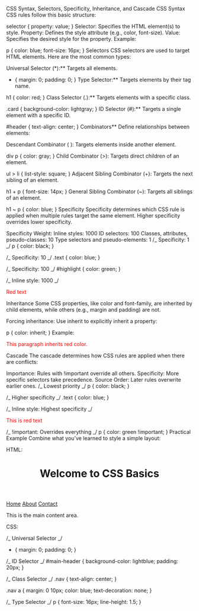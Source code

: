 CSS Syntax, Selectors, Specificity, Inheritance, and Cascade
CSS Syntax
CSS rules follow this basic structure:

selector {
property: value;
}
Selector: Specifies the HTML element(s) to style.
Property: Defines the style attribute (e.g., color, font-size).
Value: Specifies the desired style for the property.
Example:

p {
color: blue;
font-size: 16px;
}
Selectors
CSS selectors are used to target HTML elements. Here are the most common types:

Universal Selector (\*):\*\*
Targets all elements.

- {
  margin: 0;
  padding: 0;
  }
  Type Selector:\*\*
  Targets elements by their tag name.

h1 {
color: red;
}
Class Selector (.):\*\*
Targets elements with a specific class.

.card {
background-color: lightgray;
}
ID Selector (#):\*\*
Targets a single element with a specific ID.

#header {
text-align: center;
}
Combinators\*\*
Define relationships between elements:

Descendant Combinator ( ):
Targets elements inside another element.

div p {
color: gray;
}
Child Combinator (>):
Targets direct children of an element.

ul > li {
list-style: square;
}
Adjacent Sibling Combinator (+):
Targets the next sibling of an element.

h1 + p {
font-size: 14px;
}
General Sibling Combinator (~):
Targets all siblings of an element.

h1 ~ p {
color: blue;
}
Specificity
Specificity determines which CSS rule is applied when multiple rules target the same element. Higher specificity overrides lower specificity.

Specificity Weight:
Inline styles: 1000
ID selectors: 100
Classes, attributes, pseudo-classes: 10
Type selectors and pseudo-elements: 1
/_ Specificity: 1 _/
p {
color: black;
}

/_ Specificity: 10 _/
.text {
color: blue;
}

/_ Specificity: 100 _/
#highlight {
color: green;
}

/_ Inline style: 1000 _/

<p style="color: red;">Red text</p>
Inheritance
Some CSS properties, like color and font-family, are inherited by child elements, while others (e.g., margin and padding) are not.

Forcing inheritance:
Use inherit to explicitly inherit a property:

p {
color: inherit;
}
Example:

<div style="color: red;">
  <p>This paragraph inherits red color.</p>
</div>
Cascade
The cascade determines how CSS rules are applied when there are conflicts:

Importance: Rules with !important override all others.
Specificity: More specific selectors take precedence.
Source Order: Later rules overwrite earlier ones.
/_ Lowest priority _/
p {
color: black;
}

/_ Higher specificity _/
.text {
color: blue;
}

/_ Inline style: Highest specificity _/

<p style="color: red;">This is red text</p>

/_ !important: Overrides everything _/
p {
color: green !important;
}
Practical Example
Combine what you’ve learned to style a simple layout:

HTML:

<!DOCTYPE html>
<html lang="en">
<head>
  <meta charset="UTF-8">
  <meta name="viewport" content="width=device-width, initial-scale=1.0">
  <title>CSS Fundamentals</title>
  <link rel="stylesheet" href="styles.css">
</head>
<body>
  <header id="main-header" class="header">
    <h1>Welcome to CSS Basics</h1>
  </header>
  <nav class="nav">
    <a href="#">Home</a>
    <a href="#">About</a>
    <a href="#">Contact</a>
  </nav>
  <main class="content">
    <p>This is the main content area.</p>
  </main>
</body>
</html>
CSS:

/_ Universal Selector _/

- {
  margin: 0;
  padding: 0;
  }

/_ ID Selector _/
#main-header {
background-color: lightblue;
padding: 20px;
}

/_ Class Selector _/
.nav {
text-align: center;
}

.nav a {
margin: 0 10px;
color: blue;
text-decoration: none;
}

/_ Type Selector _/
p {
font-size: 16px;
line-height: 1.5;
}
